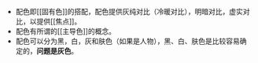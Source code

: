 - 配色即[[固有色]]的搭配，配色提供灰纯对比（冷暖对比），明暗对比，虚实对比，以提供[[焦点]]。
- 配色有所谓的[[主导色]]的概念。
- 配色可以分为黑，白，灰和肤色（如果是人物），黑、白、肤色是比较容易确定的，**问题是灰色**。